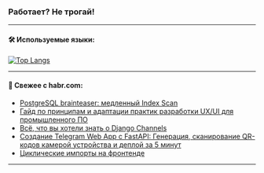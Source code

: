 ### Работает? Не трогай!

---
<!--
#### 🛠️ Technical stack:

![Java](https://img.shields.io/badge/Java-informational?logo=Oracle&style=flat&logoColor=white&color=FF4500)
![Kotlin](https://img.shields.io/badge/Kotlin-informational?logo=Kotlin&style=flat&logoColor=white&color=774D97)
![TS](https://img.shields.io/badge/TypeScript-informational?logo=typeScript&style=flat&logoColor=black&color=017acc)
![Python](https://img.shields.io/badge/Python-informational?logo=Python&style=flat&logoColor=black&color=ffdd54) <br>
![Spring](https://img.shields.io/badge/Spring-informational?logo=Spring&style=flat&logoColor=white&color=6DB33F) 
![SpringBoot](https://img.shields.io/badge/SpringBoot-informational?logo=SpringBoot&style=flat&logoColor=white&color=6DB33F)
![Nest](https://img.shields.io/badge/NestJS-informational?logo=NestJS&style=flat&logoColor=white&color=E0234E) 
![NodeJS](https://img.shields.io/badge/NodeJS-informational?logo=node.js&style=flat&logoColor=white&color=70A760)<br>
![PostgreSQL](https://img.shields.io/badge/PostgreSQL-informational?logo=PostgreSQL&style=flat&logoColor=white&color=DAA520)
![MongoDB](https://img.shields.io/badge/MongoDB-informational?logo=MongoDB&style=flat&logoColor=white&color=870000)
![Apache](https://img.shields.io/badge/Apache-informational?logo=apache&style=flat&logoColor=white&color=f74e28)

___ 
-->

#### 🛠️ Используемые языки:

[![Top Langs](https://github-readme-stats-82jvfl3w3-advtsettinggmailcoms-projects.vercel.app/api/top-langs/?username=zloylis&langs_count=10&hide_title=true&title_color=e6edf3&size_weight=0.5&count_weight=0.5&layout=compact&hide_progress=true&hide_border=true&theme=dracula)](https://github.com/zloylis)

<!---


####  :octocat:&nbsp;&nbsp; Статистика:

![GitHub stats](https://github-readme-stats-u2qms2cxw-advtsettinggmailcoms-projects.vercel.app/api?username=zloylis&show_icons=true&hide_border=true&theme=dracula&title_color=e6edf3&include_all_commits=true&count_private=true&hide_rank=false&hide_title=true&rank_icon=github)
-->
---

#### 💬 Свежее с habr.com:

<!-- BLOG-POST-LIST:START -->
- [PostgreSQL brainteaser: медленный Index Scan](https://habr.com/ru/articles/852702/?utm_source=habrahabr&utm_medium=rss&utm_campaign=852702)
- [Гайд по принципам и адаптации практик разработки UX/UI для промышленного ПО](https://habr.com/ru/companies/eaeconsult/articles/852652/?utm_source=habrahabr&utm_medium=rss&utm_campaign=852652)
- [Всё, что вы хотели знать о Django Channels](https://habr.com/ru/companies/otus/articles/852510/?utm_source=habrahabr&utm_medium=rss&utm_campaign=852510)
- [Создание Telegram Web App с FastAPI: Генерация, сканирование QR-кодов камерой устройства и деплой за 5 минут](https://habr.com/ru/companies/amvera/articles/852490/?utm_source=habrahabr&utm_medium=rss&utm_campaign=852490)
- [Циклические импорты на фронтенде](https://habr.com/ru/articles/852680/?utm_source=habrahabr&utm_medium=rss&utm_campaign=852680)
<!-- BLOG-POST-LIST:END -->

---
